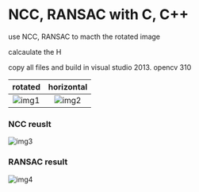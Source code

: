 # NCC, RANSAC with C, C++

use NCC, RANSAC to macth the rotated image

calcaulate the H

copy all files and build in visual studio 2013. opencv 310

rotated | horizontal
:-----:|:----:
![img1](KakaoTalk_20150830_142924993.jpg) | ![img2](KakaoTalk_20150830_142924874.jpg) 

### NCC reuslt
![img3](NCC_result.jpg) 

### RANSAC result
![img4](RANSAC_result.jpg)
